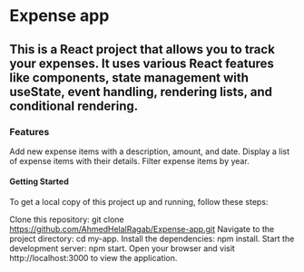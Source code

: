 # Expense app 
## This is a React project that allows you to track your expenses. It uses various React features like components, state management with useState, event handling, rendering lists, and conditional rendering.
### Features
Add new expense items with a description, amount, and date.
Display a list of expense items with their details.
Filter expense items by year.

#### Getting Started
To get a local copy of this project up and running, follow these steps:

Clone this repository: git clone https://github.com/AhmedHelalRagab/Expense-app.git
Navigate to the project directory: cd my-app.
Install the dependencies: npm install.
Start the development server: npm start.
Open your browser and visit http://localhost:3000 to view the application.
